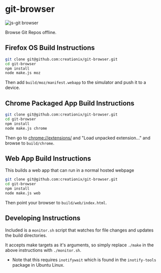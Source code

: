 git-browser
===========

![js-git browser](http://creationix.com/git-browser-tile-1400x560-half.png)

Browse Git Repos offline.

## Firefox OS Build Instructions

```sh
git clone git@github.com:creationix/git-browser.git
cd git-browser
npm install
node make.js moz
```

Then add `build/moz/manifest.webapp` to the simulator and push it to a device.

## Chrome Packaged App Build Instructions

```sh
git clone git@github.com:creationix/git-browser.git
cd git-browser
npm install
node make.js chrome
```

Then go to <chrome://extensions/> and "Load unpacked extension..." and browse to `build/chrome`.

## Web App Build Instructions

This builds a web app that can run in a normal hosted webpage

```sh
git clone git@github.com:creationix/git-browser.git
cd git-browser
npm install
node make.js web
```

Then point your browser to `build/web/index.html`.

## Developing Instructions

Included is a `monitor.sh` script that watches for file changes and updates the build directories.

It accepts make targets as it's arguments, so simply replace `./make` in the above instructions with `./monitor.sh`.

* Note that this requires `inotifywait` which is found in the `inotify-tools` package in Ubuntu Linux.
